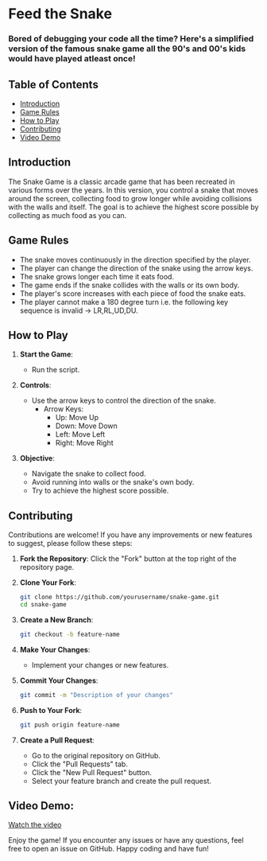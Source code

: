 # Feed the Snake
### Bored of debugging your code all the time? Here's a simplified version of the famous snake game all the 90's and 00's kids would have played atleast once!

## Table of Contents
- [Introduction](#introduction)
- [Game Rules](#game-rules)
- [How to Play](#how-to-play)
- [Contributing](#contributing)
- [Video Demo](#video-demo)

## Introduction
The Snake Game is a classic arcade game that has been recreated in various forms over the years. In this version, you control a snake that moves around the screen, collecting food to grow longer while avoiding collisions with the walls and itself. The goal is to achieve the highest score possible by collecting as much food as you can.

## Game Rules
- The snake moves continuously in the direction specified by the player.
- The player can change the direction of the snake using the arrow keys.
- The snake grows longer each time it eats food.
- The game ends if the snake collides with the walls or its own body.
- The player's score increases with each piece of food the snake eats.
- The player cannot make a 180 degree turn i.e. the following key sequence is invalid -> LR,RL,UD,DU.

## How to Play
1. **Start the Game**:
    - Run the script.

2. **Controls**:
    - Use the arrow keys to control the direction of the snake.
        - Arrow Keys:
            - Up: Move Up
            - Down: Move Down
            - Left: Move Left
            - Right: Move Right

3. **Objective**:
    - Navigate the snake to collect food.
    - Avoid running into walls or the snake's own body.
    - Try to achieve the highest score possible.

## Contributing
Contributions are welcome! If you have any improvements or new features to suggest, please follow these steps:

1. **Fork the Repository**:
    Click the "Fork" button at the top right of the repository page.

2. **Clone Your Fork**:
    ```sh
    git clone https://github.com/yourusername/snake-game.git
    cd snake-game
    ```

3. **Create a New Branch**:
    ```sh
    git checkout -b feature-name
    ```

4. **Make Your Changes**:
    - Implement your changes or new features.

5. **Commit Your Changes**:
    ```sh
    git commit -m "Description of your changes"
    ```

6. **Push to Your Fork**:
    ```sh
    git push origin feature-name
    ```

7. **Create a Pull Request**:
    - Go to the original repository on GitHub.
    - Click the "Pull Requests" tab.
    - Click the "New Pull Request" button.
    - Select your feature branch and create the pull request.

## Video Demo:
[Watch the video]()


Enjoy the game! If you encounter any issues or have any questions, feel free to open an issue on GitHub. Happy coding and have fun!
